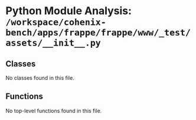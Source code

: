 # Python Module Analysis: `/workspace/cohenix-bench/apps/frappe/frappe/www/_test/assets/__init__.py`

## Classes

No classes found in this file.


## Functions

No top-level functions found in this file.
